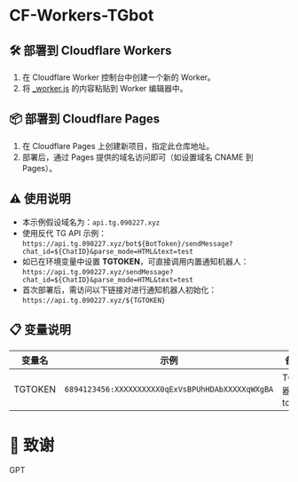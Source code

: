 # CF-Workers-TGbot

## 🛠️ 部署到 Cloudflare Workers
1. 在 Cloudflare Worker 控制台中创建一个新的 Worker。
2. 将 [_worker.js](https://github.com/cmliu/CF-Workers-TGbot/blob/main/_worker.js)  的内容粘贴到 Worker 编辑器中。

## 📦 部署到 Cloudflare Pages
1. 在 Cloudflare Pages 上创建新项目，指定此仓库地址。
2. 部署后，通过 Pages 提供的域名访问即可（如设置域名 CNAME 到 Pages）。

## ⚠️ 使用说明
- 本示例假设域名为：`api.tg.090227.xyz`
- 使用反代 TG API 示例：  
  `https://api.tg.090227.xyz/bot${BotToken}/sendMessage?chat_id=${ChatID}&parse_mode=HTML&text=test`
- 如已在环境变量中设置 **TGTOKEN**，可直接调用内置通知机器人：  
  `https://api.tg.090227.xyz/sendMessage?chat_id=${ChatID}&parse_mode=HTML&text=test`
- 首次部署后，需访问以下链接对进行通知机器人初始化：  
  `https://api.tg.090227.xyz/${TGTOKEN}`

## 📋 变量说明
| 变量名 | 示例 | 备注 | 
|-|-|-|
| TGTOKEN | `6894123456:XXXXXXXXXX0qExVsBPUhHDAbXXXXXqWXgBA` | TG机器人token | 

# 🙏 致谢
GPT